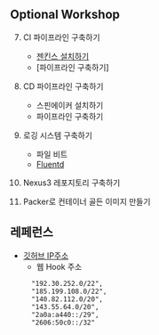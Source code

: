 ## Optional Workshop ##

7. CI 파이프라인 구축하기
   - [젠킨스 설치하기](https://github.com/gnosia93/eks-grv-mig/blob/main/opt/tutorial/7.jenkins-inst.md)
   - [파이프라인 구축하기]

8. CD 파이프라인 구축하기
   - 스핀에이커 설치하기
   - 파이프라인 구축하기 

9. 로깅 시스템 구축하기
   - 파일 비트
   - [Fluentd](https://github.com/gnosia93/eks-grv-mig/blob/main/opt/tutorial/9.fluentd.md) 

10. Nexus3 레포지토리 구축하기

11. Packer로 컨테이너 골든 이미지 만들기

## 레페런스 ##

* [깃허브 IP주소](https://docs.github.com/en/authentication/keeping-your-account-and-data-secure/about-githubs-ip-addresses)
   - 웹 Hook 주소
  ```
    "192.30.252.0/22",
    "185.199.108.0/22",
    "140.82.112.0/20",
    "143.55.64.0/20",
    "2a0a:a440::/29",
    "2606:50c0::/32"
  ```
